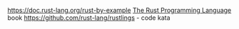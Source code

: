 https://doc.rust-lang.org/rust-by-example
[The Rust Programming Language](file:///C:/Users/b.gyuere/Downloads/Steve%20Klabnik,%20Carol%20Nichols%20-%20The%20Rust%20Programming%20Language%20(2018,%20No%20Starch%20Press)%20-%20libgen.li.pdf) book
https://github.com/rust-lang/rustlings - code kata

